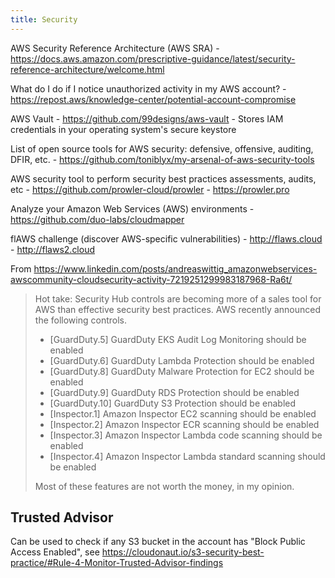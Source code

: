 ```yaml
---
title: Security
---
```


AWS Security Reference Architecture (AWS SRA) - https://docs.aws.amazon.com/prescriptive-guidance/latest/security-reference-architecture/welcome.html

What do I do if I notice unauthorized activity in my AWS account? - https://repost.aws/knowledge-center/potential-account-compromise

AWS Vault - https://github.com/99designs/aws-vault - Stores IAM credentials in your operating system's secure keystore

List of open source tools for AWS security: defensive, offensive, auditing, DFIR, etc. - https://github.com/toniblyx/my-arsenal-of-aws-security-tools

AWS security tool to perform security best practices assessments, audits, etc - https://github.com/prowler-cloud/prowler - https://prowler.pro

Analyze your Amazon Web Services (AWS) environments - https://github.com/duo-labs/cloudmapper

flAWS challenge (discover AWS-specific vulnerabilities) - http://flaws.cloud - http://flaws2.cloud

From https://www.linkedin.com/posts/andreaswittig_amazonwebservices-awscommunity-cloudsecurity-activity-7219251299983187968-Ra6t/

> Hot take: Security Hub controls are becoming more of a sales tool for AWS than effective security best practices.
> AWS recently announced the following controls.
>
> - [GuardDuty.5] GuardDuty EKS Audit Log Monitoring should be enabled
> - [GuardDuty.6] GuardDuty Lambda Protection should be enabled
> - [GuardDuty.8] GuardDuty Malware Protection for EC2 should be enabled
> - [GuardDuty.9] GuardDuty RDS Protection should be enabled
> - [GuardDuty.10] GuardDuty S3 Protection should be enabled
> - [Inspector.1] Amazon Inspector EC2 scanning should be enabled
> - [Inspector.2] Amazon Inspector ECR scanning should be enabled
> - [Inspector.3] Amazon Inspector Lambda code scanning should be enabled
> - [Inspector.4] Amazon Inspector Lambda standard scanning should be enabled
>
> Most of these features are not worth the money, in my opinion.

## Trusted Advisor

Can be used to check if any S3 bucket in the account has "Block Public Access Enabled", see https://cloudonaut.io/s3-security-best-practice/#Rule-4-Monitor-Trusted-Advisor-findings
